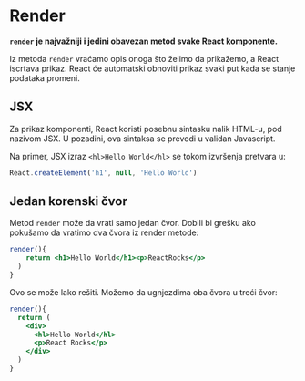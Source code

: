 # Render

**`render` je najvažniji i jedini obavezan metod svake React komponente.** 

Iz metoda `render` vraćamo opis onoga što želimo da prikažemo, a React iscrtava prikaz. React će automatski obnoviti prikaz svaki put kada se stanje podataka promeni.

## JSX

Za prikaz komponenti, React koristi posebnu sintasku nalik HTML-u, pod nazivom JSX. U pozadini, ova sintaksa se prevodi u validan Javascript.

Na primer, JSX izraz `<hl>Hello World</hl>` se tokom izvršenja pretvara u:

```js
React.createElement('h1', null, 'Hello World')
```

## Jedan korenski čvor

Metod `render` može da vrati samo jedan čvor. Dobili bi grešku ako pokušamo da vratimo dva čvora iz render metode:

```jsx
render(){
    return <h1>Hello World</h1><p>ReactRocks</p>
  )
}
```

Ovo se može lako rešiti. Možemo da ugnjezdima oba čvora u treći čvor:

```jsx
render(){
  return (
    <div>
      <hl>Hello World</hl>
      <p>React Rocks</p>
    </div>
  )
}
```
